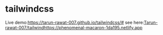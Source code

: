 # tailwindcss

Live demo:https://tarun-rawat-007.github.io/tailwindcss/#
see here:[Tarun-rawat-007/tailwind](https://phenomenal-macaron-1da195.netlify.app)https://phenomenal-macaron-1da195.netlify.app

